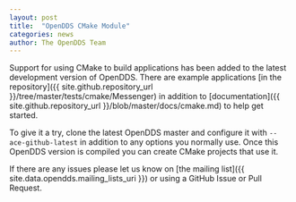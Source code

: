 ```yaml
---
layout: post
title:  "OpenDDS CMake Module"
categories: news
author: The OpenDDS Team
---
```


Support for using CMake to build applications has been added to the 
latest development version of OpenDDS.  There are example applications 
[in the repository]({{ site.github.repository_url }}/tree/master/tests/cmake/Messenger)
in addition to [documentation]({{ site.github.repository_url }}/blob/master/docs/cmake.md) to help get started.

To give it a try, clone the latest OpenDDS master and configure it with 
`--ace-github-latest` in addition to any options you normally use.  Once 
this OpenDDS version is compiled you can create CMake projects that use it.

If there are any issues please let us know on [the mailing list]({{ site.data.opendds.mailing_lists_uri }}) or using 
a GitHub Issue or Pull Request.

